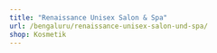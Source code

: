 ```yaml
---
title: "Renaissance Unisex Salon & Spa"
url: /bengaluru/renaissance-unisex-salon-und-spa/
shop: Kosmetik
---
```

